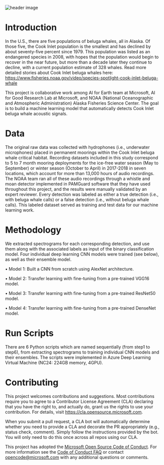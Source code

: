 ![header image](https://github.com/microsoft/belugasounds/blob/master/belugawhale.JPG)


# Introduction

In the U.S., there are five populations of beluga whales, all in Alaska. Of those five, the Cook Inlet population is the smallest and has declined by about seventy-five percent since 1979. This population was listed as an endangered species in 2008, with hopes that the population would begin to recover in the near future, but more than a decade later they continue to decline, with a current population estimate of 328 whales. Read more detailed stories about Cook Inlet beluga whales here: https://www.fisheries.noaa.gov/video/species-spotlight-cook-inlet-beluga-whale

This project is collaborative work among AI for Earth team at Microsoft, AI for Good Research Lab at Microsoft, and NOAA (National Oceanographic and Atmospheric Administration) Alaska Fisheries Science Center. The goal is to build a machine learning model that automatically detects Cook Inlet beluga whale acoustic signals. 


# Data

The original raw data was collected with hydrophones (i.e., underwater microphones) placed in permanent moorings within the Cook Inlet beluga whale critical habitat. Recording datasets included in this study correspond to 5 to 7 month mooring deployments for the ice-free water season (May to September) or winter season (October to April) in 2017-2018 in seven locations, which account for more than 13,000 hours of audio recordings. The NOAA team ran all of these audio recordings through a whistle and moan detector implemented in PAMGuard software that they have used throughout this project, and the results were manually validated by an expert reviewer. Every detection was labeled as either a true detection (i.e., with beluga whale calls) or a false detection (i.e., without beluga whale calls). This labeled dataset served as training and test data for our machine learning work.


# Methodology

We extracted spectrograms for each corresponding detection, and use them along with the associated labels as input of the binary classification model. Four individual deep learning CNN models were trained (see below), as well as their ensemble model.

•	Model 1: Built a CNN from scratch using AlexNet architecture.

•	Model 2: Transfer learning with fine-tuning from a pre-trained VGG16 model.

•	Model 3: Transfer learning with fine-tuning from a pre-trained ResNet50 model.

•	Model 4: Transfer learning with fine-tuning from a pre-trained DenseNet model.


# Run Scripts

There are 6 Python scripts which are named sequentially (from step1 to step6), from extracting spectrograms to training individual CNN models and their ensembles. The scripts were implemented in Azure Deep Learning Virtual Machine (NC24: 224GB memory, 4GPU).

# Contributing

This project welcomes contributions and suggestions.  Most contributions require you to agree to a
Contributor License Agreement (CLA) declaring that you have the right to, and actually do, grant us
the rights to use your contribution. For details, visit https://cla.opensource.microsoft.com.

When you submit a pull request, a CLA bot will automatically determine whether you need to provide
a CLA and decorate the PR appropriately (e.g., status check, comment). Simply follow the instructions
provided by the bot. You will only need to do this once across all repos using our CLA.

This project has adopted the [Microsoft Open Source Code of Conduct](https://opensource.microsoft.com/codeofconduct/).
For more information see the [Code of Conduct FAQ](https://opensource.microsoft.com/codeofconduct/faq/) or
contact [opencode@microsoft.com](mailto:opencode@microsoft.com) with any additional questions or comments.
